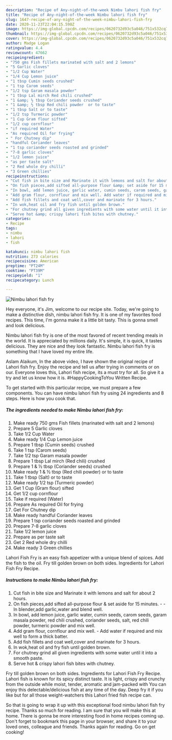 ```yaml
---
description: "Recipe of Any-night-of-the-week Nimbu lahori fish fry"
title: "Recipe of Any-night-of-the-week Nimbu lahori fish fry"
slug: 1647-recipe-of-any-night-of-the-week-nimbu-lahori-fish-fry
date: 2020-11-23T22:04:15.598Z
image: https://img-global.cpcdn.com/recipes/0620732d93c5a046/751x532cq70/nimbu-lahori-fish-fry-recipe-main-photo.jpg
thumbnail: https://img-global.cpcdn.com/recipes/0620732d93c5a046/751x532cq70/nimbu-lahori-fish-fry-recipe-main-photo.jpg
cover: https://img-global.cpcdn.com/recipes/0620732d93c5a046/751x532cq70/nimbu-lahori-fish-fry-recipe-main-photo.jpg
author: Madge Logan
ratingvalue: 4.4
reviewcount: 47662
recipeingredient:
- "750 gms Fish fillets marinated with salt and 2 lemons"
- "5 Garlic cloves"
- "1/2 Cup Water"
- "1/4 Cup Lemon juice"
- "1 tbsp Cumin seeds crushed"
- "1 tsp Carom seeds"
- "1/2 tsp Garam masala powder"
- "1 tbsp Lal mirch Red chili crushed"
- "1 &amp; ½ tbsp Coriander seeds crushed"
- "1 &amp; ½ tbsp Red chili powder  or to taste"
- "1 tbsp Salt or to taste"
- "1/2 tsp Turmeric powder"
- "1 Cup Gram flour sifted"
- "1/2 cup cornflour"
- "if required Water"
- "As required Oil for frying"
- " For Chutney dip"
- "handful Coriander leaves"
- "1 tsp coriander seeds roasted and grinded"
- "7-8 garlic cloves"
- "1/2 lemon juice"
- "as per taste salt"
- "2 Red whole dry chilli"
- "3 Green chillies"
recipeinstructions:
- "Cut fish in bite size and Marinate it with lemons and salt for about 2 hours."
- "On fish pieces,add sifted all-purpose flour &amp; set aside for 15 minutes.  In blender,add garlic,water and blend well."
- "In bowl, add lemon juice, garlic water, cumin seeds, carom seeds, garam masala powder, red chili crushed, coriander seeds, salt, red chili powder, turmeric powder and mix well."
- "Add gram flour, cornflour and mix well. Add water if required and mix well to form a thick batter."
- "Add fish fillets and coat well,cover and marinate for 3 hours."
- "In wok,heat oil and fry fish until golden brown."
- "For chutney grind all given ingredients with some water until it into a smooth paste."
- "Serve hot &amp; crispy lahori fish bites with chutney."
categories:
- Recipe
tags:
- nimbu
- lahori
- fish

katakunci: nimbu lahori fish 
nutrition: 273 calories
recipecuisine: American
preptime: "PT24M"
cooktime: "PT39M"
recipeyield: "1"
recipecategory: Lunch

---
```



![Nimbu lahori fish fry](https://img-global.cpcdn.com/recipes/0620732d93c5a046/751x532cq70/nimbu-lahori-fish-fry-recipe-main-photo.jpg)

Hey everyone, it's Jim, welcome to our recipe site. Today, we're going to make a distinctive dish, nimbu lahori fish fry. It is one of my favorites food recipes. This time, I'm gonna make it a little bit tasty. This is gonna smell and look delicious.

Nimbu lahori fish fry is one of the most favored of recent trending meals in the world. It is appreciated by millions daily. It's simple, it is quick, it tastes delicious. They are nice and they look fantastic. Nimbu lahori fish fry is something that I have loved my entire life.

Aslam Alaikum, In the above video, I have shown the original recipe of Lahori fish fry. Enjoy the recipe and tell us after trying in comments or on our. Everyone loves this, Lahori fish recipe, its a must try for all. So give it a try and let us know how it is. #HappyCookingToYou Written Recipe.


To get started with this particular recipe, we must prepare a few components. You can have nimbu lahori fish fry using 24 ingredients and 8 steps. Here is how you cook that.

<!--inarticleads1-->

##### The ingredients needed to make Nimbu lahori fish fry:

1. Make ready 750 gms Fish fillets (marinated with salt and 2 lemons)
1. Prepare 5 Garlic cloves
1. Take 1/2 Cup Water
1. Make ready 1/4 Cup Lemon juice
1. Prepare 1 tbsp (Cumin seeds) crushed
1. Take 1 tsp (Carom seeds)
1. Take 1/2 tsp Garam masala powder
1. Prepare 1 tbsp Lal mirch (Red chili) crushed
1. Prepare 1 &amp; ½ tbsp (Coriander seeds) crushed
1. Make ready 1 &amp; ½ tbsp (Red chili powder)  or to taste
1. Take 1 tbsp (Salt) or to taste
1. Make ready 1/2 tsp (Turmeric powder)
1. Get 1 Cup (Gram flour) sifted
1. Get 1/2 cup cornflour
1. Take if required (Water)
1. Prepare As required Oil for frying
1. Get  For Chutney dip
1. Make ready handful Coriander leaves
1. Prepare 1 tsp coriander seeds roasted and grinded
1. Prepare 7-8 garlic cloves
1. Take 1/2 lemon juice
1. Prepare as per taste salt
1. Get 2 Red whole dry chilli
1. Make ready 3 Green chillies


Lahori Fish Fry is an easy fish appetizer with a unique blend of spices. Add the fish to the oil. Fry till golden brown on both sides. Ingredients for Lahori Fish Fry Recipe. 

<!--inarticleads2-->

##### Instructions to make Nimbu lahori fish fry:

1. Cut fish in bite size and Marinate it with lemons and salt for about 2 hours.
1. On fish pieces,add sifted all-purpose flour &amp; set aside for 15 minutes. -  - In blender,add garlic,water and blend well.
1. In bowl, add lemon juice, garlic water, cumin seeds, carom seeds, garam masala powder, red chili crushed, coriander seeds, salt, red chili powder, turmeric powder and mix well.
1. Add gram flour, cornflour and mix well. - Add water if required and mix well to form a thick batter.
1. Add fish fillets and coat well,cover and marinate for 3 hours.
1. In wok,heat oil and fry fish until golden brown.
1. For chutney grind all given ingredients with some water until it into a smooth paste.
1. Serve hot &amp; crispy lahori fish bites with chutney.


Fry till golden brown on both sides. Ingredients for Lahori Fish Fry Recipe. Lahori fish is known for its spicy distinct taste. It is light, crispy and crunchy from the outside while moist, tender, aromatic and jam-packed with You can enjoy this delectable/delicious fish at any time of the day. Deep fry it if you like but for all those weight-watchers this Lahori fried fish recipe can. 

So that is going to wrap it up with this exceptional food nimbu lahori fish fry recipe. Thanks so much for reading. I am sure that you will make this at home. There is gonna be more interesting food in home recipes coming up. Don't forget to bookmark this page in your browser, and share it to your loved ones, colleague and friends. Thanks again for reading. Go on get cooking!
